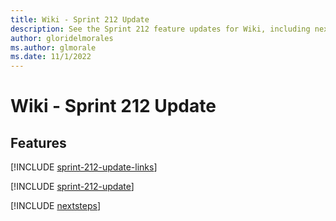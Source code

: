 ```yaml
---
title: Wiki - Sprint 212 Update
description: See the Sprint 212 feature updates for Wiki, including next steps.
author: gloridelmorales
ms.author: glmorale
ms.date: 11/1/2022
---
```


# Wiki - Sprint 212 Update

## Features

[!INCLUDE [sprint-212-update-links](../includes/wiki/sprint-212-update-links.md)]

[!INCLUDE [sprint-212-update](../includes/wiki/sprint-212-update.md)]

[!INCLUDE [nextsteps](../includes/nextsteps.md)]